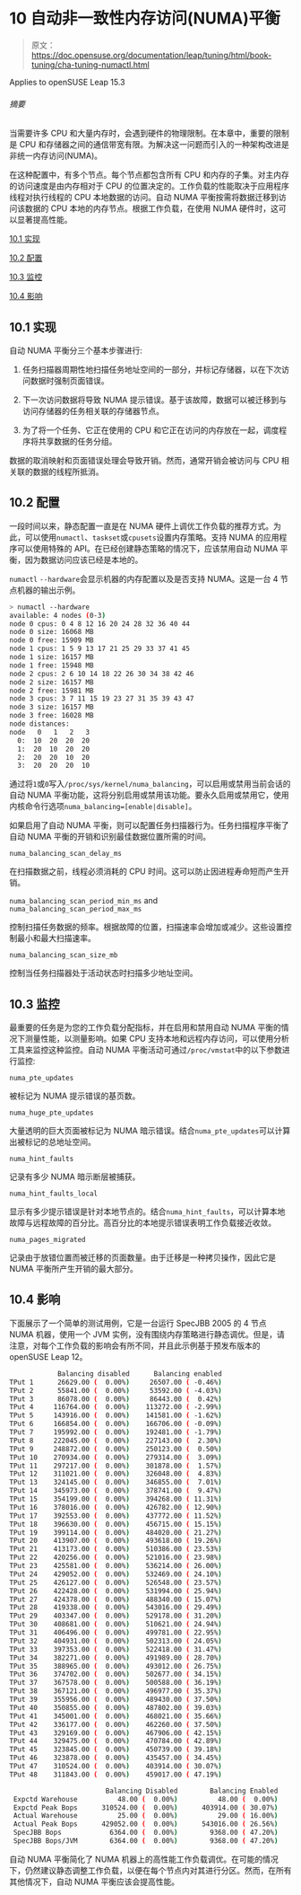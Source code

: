 # 10 自动非一致性内存访问(NUMA)平衡

> 原文：<https://doc.opensuse.org/documentation/leap/tuning/html/book-tuning/cha-tuning-numactl.html>

Applies to openSUSE Leap 15.3

###### 摘要

当需要许多 CPU 和大量内存时，会遇到硬件的物理限制。在本章中，重要的限制是 CPU 和存储器之间的通信带宽有限。为解决这一问题而引入的一种架构改进是非统一内存访问(NUMA)。

在这种配置中，有多个节点。每个节点都包含所有 CPU 和内存的子集。对主内存的访问速度是由内存相对于 CPU 的位置决定的。工作负载的性能取决于应用程序线程对执行线程的 CPU 本地数据的访问。自动 NUMA 平衡按需将数据迁移到访问该数据的 CPU 本地的内存节点。根据工作负载，在使用 NUMA 硬件时，这可以显著提高性能。

[10.1 实现](cha-tuning-numactl.html#sec-tuning-numactl-implementation)

[10.2 配置](cha-tuning-numactl.html#sec-tuning-numactl-configuration)

[10.3 监控](cha-tuning-numactl.html#sec-tuning-numactl-monitoring)

[10.4 影响](cha-tuning-numactl.html#sec-tuning-numactl-impact)

## 10.1 实现

自动 NUMA 平衡分三个基本步骤进行:

1.  任务扫描器周期性地扫描任务地址空间的一部分，并标记存储器，以在下次访问数据时强制页面错误。

2.  下一次访问数据将导致 NUMA 提示错误。基于该故障，数据可以被迁移到与访问存储器的任务相关联的存储器节点。

3.  为了将一个任务、它正在使用的 CPU 和它正在访问的内存放在一起，调度程序将共享数据的任务分组。

数据的取消映射和页面错误处理会导致开销。然而，通常开销会被访问与 CPU 相关联的数据的线程所抵消。

## 10.2 配置

一段时间以来，静态配置一直是在 NUMA 硬件上调优工作负载的推荐方式。为此，可以使用`numactl`、`taskset`或`cpusets`设置内存策略。支持 NUMA 的应用程序可以使用特殊的 API。在已经创建静态策略的情况下，应该禁用自动 NUMA 平衡，因为数据访问应该已经是本地的。

`numactl` `--hardware`会显示机器的内存配置以及是否支持 NUMA。这是一台 4 节点机器的输出示例。

```sh
> numactl --hardware
available: 4 nodes (0-3)
node 0 cpus: 0 4 8 12 16 20 24 28 32 36 40 44
node 0 size: 16068 MB
node 0 free: 15909 MB
node 1 cpus: 1 5 9 13 17 21 25 29 33 37 41 45
node 1 size: 16157 MB
node 1 free: 15948 MB
node 2 cpus: 2 6 10 14 18 22 26 30 34 38 42 46
node 2 size: 16157 MB
node 2 free: 15981 MB
node 3 cpus: 3 7 11 15 19 23 27 31 35 39 43 47
node 3 size: 16157 MB
node 3 free: 16028 MB
node distances:
node   0   1   2   3
  0:  10  20  20  20
  1:  20  10  20  20
  2:  20  20  10  20
  3:  20  20  20  10
```

通过将`1`或`0`写入`/proc/sys/kernel/numa_balancing`，可以启用或禁用当前会话的自动 NUMA 平衡功能，这将分别启用或禁用该功能。要永久启用或禁用它，使用内核命令行选项`numa_balancing=[enable|disable]`。

如果启用了自动 NUMA 平衡，则可以配置任务扫描器行为。任务扫描程序平衡了自动 NUMA 平衡的开销和识别最佳数据位置所需的时间。

`numa_balancing_scan_delay_ms`

在扫描数据之前，线程必须消耗的 CPU 时间。这可以防止因进程寿命短而产生开销。

`numa_balancing_scan_period_min_ms` and `numa_balancing_scan_period_max_ms`

控制扫描任务数据的频率。根据故障的位置，扫描速率会增加或减少。这些设置控制最小和最大扫描速率。

`numa_balancing_scan_size_mb`

控制当任务扫描器处于活动状态时扫描多少地址空间。

## 10.3 监控

最重要的任务是为您的工作负载分配指标，并在启用和禁用自动 NUMA 平衡的情况下测量性能，以测量影响。如果 CPU 支持本地和远程内存访问，可以使用分析工具来监控这种监控。自动 NUMA 平衡活动可通过`/proc/vmstat`中的以下参数进行监控:

`numa_pte_updates`

被标记为 NUMA 提示错误的基页数。

`numa_huge_pte_updates`

大量透明的巨大页面被标记为 NUMA 暗示错误。结合`numa_pte_updates`可以计算出被标记的总地址空间。

`numa_hint_faults`

记录有多少 NUMA 暗示断层被捕获。

`numa_hint_faults_local`

显示有多少提示错误是针对本地节点的。结合`numa_hint_faults`，可以计算本地故障与远程故障的百分比。高百分比的本地提示错误表明工作负载接近收敛。

`numa_pages_migrated`

记录由于放错位置而被迁移的页面数量。由于迁移是一种拷贝操作，因此它是 NUMA 平衡所产生开销的最大部分。

## 10.4 影响

下面展示了一个简单的测试用例，它是一台运行 SpecJBB 2005 的 4 节点 NUMA 机器，使用一个 JVM 实例，没有围绕内存策略进行静态调优。但是，请注意，对每个工作负载的影响会有所不同，并且此示例基于预发布版本的 openSUSE Leap 12。

```sh
            Balancing disabled      Balancing enabled
TPut 1      26629.00 (  0.00%)     26507.00 ( -0.46%)
TPut 2      55841.00 (  0.00%)     53592.00 ( -4.03%)
TPut 3      86078.00 (  0.00%)     86443.00 (  0.42%)
TPut 4     116764.00 (  0.00%)    113272.00 ( -2.99%)
TPut 5     143916.00 (  0.00%)    141581.00 ( -1.62%)
TPut 6     166854.00 (  0.00%)    166706.00 ( -0.09%)
TPut 7     195992.00 (  0.00%)    192481.00 ( -1.79%)
TPut 8     222045.00 (  0.00%)    227143.00 (  2.30%)
TPut 9     248872.00 (  0.00%)    250123.00 (  0.50%)
TPut 10    270934.00 (  0.00%)    279314.00 (  3.09%)
TPut 11    297217.00 (  0.00%)    301878.00 (  1.57%)
TPut 12    311021.00 (  0.00%)    326048.00 (  4.83%)
TPut 13    324145.00 (  0.00%)    346855.00 (  7.01%)
TPut 14    345973.00 (  0.00%)    378741.00 (  9.47%)
TPut 15    354199.00 (  0.00%)    394268.00 ( 11.31%)
TPut 16    378016.00 (  0.00%)    426782.00 ( 12.90%)
TPut 17    392553.00 (  0.00%)    437772.00 ( 11.52%)
TPut 18    396630.00 (  0.00%)    456715.00 ( 15.15%)
TPut 19    399114.00 (  0.00%)    484020.00 ( 21.27%)
TPut 20    413907.00 (  0.00%)    493618.00 ( 19.26%)
TPut 21    413173.00 (  0.00%)    510386.00 ( 23.53%)
TPut 22    420256.00 (  0.00%)    521016.00 ( 23.98%)
TPut 23    425581.00 (  0.00%)    536214.00 ( 26.00%)
TPut 24    429052.00 (  0.00%)    532469.00 ( 24.10%)
TPut 25    426127.00 (  0.00%)    526548.00 ( 23.57%)
TPut 26    422428.00 (  0.00%)    531994.00 ( 25.94%)
TPut 27    424378.00 (  0.00%)    488340.00 ( 15.07%)
TPut 28    419338.00 (  0.00%)    543016.00 ( 29.49%)
TPut 29    403347.00 (  0.00%)    529178.00 ( 31.20%)
TPut 30    408681.00 (  0.00%)    510621.00 ( 24.94%)
TPut 31    406496.00 (  0.00%)    499781.00 ( 22.95%)
TPut 32    404931.00 (  0.00%)    502313.00 ( 24.05%)
TPut 33    397353.00 (  0.00%)    522418.00 ( 31.47%)
TPut 34    382271.00 (  0.00%)    491989.00 ( 28.70%)
TPut 35    388965.00 (  0.00%)    493012.00 ( 26.75%)
TPut 36    374702.00 (  0.00%)    502677.00 ( 34.15%)
TPut 37    367578.00 (  0.00%)    500588.00 ( 36.19%)
TPut 38    367121.00 (  0.00%)    496977.00 ( 35.37%)
TPut 39    355956.00 (  0.00%)    489430.00 ( 37.50%)
TPut 40    350855.00 (  0.00%)    487802.00 ( 39.03%)
TPut 41    345001.00 (  0.00%)    468021.00 ( 35.66%)
TPut 42    336177.00 (  0.00%)    462260.00 ( 37.50%)
TPut 43    329169.00 (  0.00%)    467906.00 ( 42.15%)
TPut 44    329475.00 (  0.00%)    470784.00 ( 42.89%)
TPut 45    323845.00 (  0.00%)    450739.00 ( 39.18%)
TPut 46    323878.00 (  0.00%)    435457.00 ( 34.45%)
TPut 47    310524.00 (  0.00%)    403914.00 ( 30.07%)
TPut 48    311843.00 (  0.00%)    459017.00 ( 47.19%)

                        Balancing Disabled        Balancing Enabled
 Expctd Warehouse          48.00 (  0.00%)          48.00 (  0.00%)
 Expctd Peak Bops      310524.00 (  0.00%)      403914.00 ( 30.07%)
 Actual Warehouse          25.00 (  0.00%)          29.00 ( 16.00%)
 Actual Peak Bops      429052.00 (  0.00%)      543016.00 ( 26.56%)
 SpecJBB Bops            6364.00 (  0.00%)        9368.00 ( 47.20%)
 SpecJBB Bops/JVM        6364.00 (  0.00%)        9368.00 ( 47.20%)
```

自动 NUMA 平衡简化了 NUMA 机器上的高性能工作负载调优。在可能的情况下，仍然建议静态调整工作负载，以便在每个节点内对其进行分区。然而，在所有其他情况下，自动 NUMA 平衡应该会提高性能。
